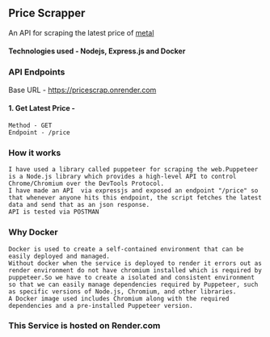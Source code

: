 ## Price Scrapper

An API for scraping the latest price of [metal]("https://www.metal.com/Lithium-ion-Battery/202303240001")

#### Technologies used - Nodejs, Express.js and Docker

### API Endpoints

Base URL - https://pricescrap.onrender.com

#### 1. Get Latest Price -

    Method - GET
    Endpoint - /price

### How it works

    I have used a library called puppeteer for scraping the web.Puppeteer is a Node.js library which provides a high-level API to control Chrome/Chromium over the DevTools Protocol.
    I have made an API  via expressjs and exposed an endpoint "/price" so that whenever anyone hits this endpoint, the script fetches the latest data and send that as an json response.
    API is tested via POSTMAN

### Why Docker

    Docker is used to create a self-contained environment that can be easily deployed and managed.
    Without docker when the service is deployed to render it errors out as render environment do not have chromium installed which is required by puppeteer.So we have to create a isolated and consistent environment so that we can easily manage dependencies required by Puppeteer, such as specific versions of Node.js, Chromium, and other libraries.
    A Docker image used includes Chromium along with the required dependencies and a pre-installed Puppeteer version.

### This Service is hosted on Render.com
